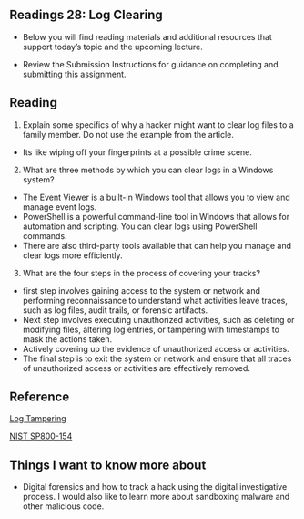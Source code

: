 ## Readings 28: Log Clearing

- Below you will find reading materials and additional resources that support today’s topic and the upcoming lecture.

- Review the Submission Instructions for guidance on completing and submitting this assignment.

## Reading

1. Explain some specifics of why a hacker might want to clear log files to a family member. Do not use the example from the article.

- Its like wiping off your fingerprints at a possible crime scene. 

2. What are three methods by which you can clear logs in a Windows system?

- The Event Viewer is a built-in Windows tool that allows you to view and manage event logs. 
- PowerShell is a powerful command-line tool in Windows that allows for automation and scripting. You can clear logs using PowerShell commands.
- There are also third-party tools available that can help you manage and clear logs more efficiently. 

3. What are the four steps in the process of covering your tracks?

- first step involves gaining access to the system or network and performing reconnaissance to understand what activities leave traces, such as log files, audit trails, or forensic artifacts.
- Next step involves executing unauthorized activities, such as deleting or modifying files, altering log entries, or tampering with timestamps to mask the actions taken.
- Actively covering up the evidence of unauthorized access or activities. 
- The final step is to exit the system or network and ensure that all traces of unauthorized access or activities are effectively removed. 

## Reference

[Log Tampering](https://resources.infosecinstitute.com/topic/ethical-hacking-log-tampering-101/) 

[NIST SP800-154](https://csrc.nist.gov/publications/detail/sp/800-154/draft#pubs-abstract-header) 

## Things I want to know more about

- Digital forensics and how to track a hack using the digital investigative process. I would also like to learn more about sandboxing malware and other malicious code.
